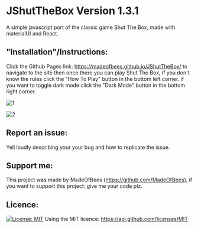 # JShutTheBox Version 1.3.1



A simple javascript port of the classic game Shut The Box, made with materialUI and React.

## "Installation"/Instructions:

Click the Github Pages link: https://madeofbees.github.io/JShutTheBox/ to navigate to the site then once there you can play Shut The Box, if you don't know the rules click the "How To Play" button in the bottom left corner. if you want to toggle dark mode click the "Dark Mode" button in the bottom right corner.

![1](https://user-images.githubusercontent.com/9198297/210190277-c7da86d5-41df-4243-8634-706f7b4ba912.PNG)

![2](https://user-images.githubusercontent.com/9198297/210190323-90358388-7b4c-4d6c-b3aa-f4325470ec4c.PNG)


## Report an issue:

Yell loudly describing your your bug and how to replicate the issue.

## Support me:

This project was made by MadeOfBees (https://github.com/MadeOfBees), if you want to support this project: give me your code plz.

## Licence:
[![License: MIT](https://img.shields.io/badge/License-MIT-yellow.svg)](https://opensource.org/licenses/MIT)
Using the MIT licence: https://api.github.com/licenses/MIT
